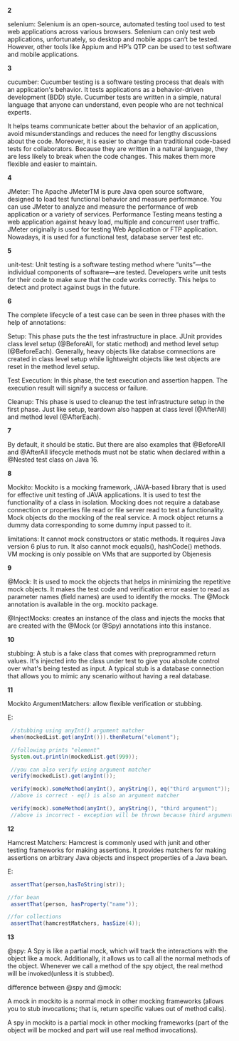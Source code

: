**2**

selenium: Selenium is an open-source, automated testing tool used to test web applications across various browsers. Selenium can only test web applications, unfortunately, so desktop and mobile apps can’t be tested. However, other tools like Appium and HP’s QTP can be used to test software and mobile applications.

**3**

cucumber: Cucumber testing is a software testing process that deals with an application's behavior. It tests applications as a behavior-driven development (BDD) style. Cucumber tests are written in a simple, natural language that anyone can understand, even people who are not technical experts. 

It helps teams communicate better about the behavior of an application, avoid misunderstandings and reduces the need for lengthy discussions about the code. Moreover, it is easier to change than traditional code-based tests for collaborators. Because they are written in a natural language, they are less likely to break when the code changes. This makes them more flexible and easier to maintain.

**4**

JMeter: The Apache JMeterTM is pure Java open source software, designed to load test functional behavior and measure performance. You can use JMeter to analyze and measure the performance of web application or a variety of services. Performance Testing means testing a web application against heavy load, multiple and concurrent user traffic. JMeter originally is used for testing Web Application or FTP application. Nowadays, it is used for a functional test, database server test etc.

**5**

unit-test: Unit testing is a software testing method where “units”—the individual components of software—are tested. Developers write unit tests for their code to make sure that the code works correctly. This helps to detect and protect against bugs in the future.

**6**

The complete lifecycle of a test case can be seen in three phases with the help of annotations:

Setup: This phase puts the the test infrastructure in place. JUnit provides class level setup (@BeforeAll, for static method) and method level setup (@BeforeEach). Generally, heavy objects like databse comnections are created in class level setup while lightweight objects like test objects are reset in the method level setup.

Test Execution: In this phase, the test execution and assertion happen. The execution result will signify a success or failure.

Cleanup: This phase is used to cleanup the test infrastructure setup in the first phase. Just like setup, teardown also happen at class level (@AfterAll) and method level (@AfterEach).

**7**

By default, it should be static. But there are also examples that @BeforeAll and @AfterAll lifecycle methods must not be static when declared within a @Nested test class on Java 16.

**8**

Mockito: Mockito is a mocking framework, JAVA-based library that is used for effective unit testing of JAVA applications. It is used to test the functionality of a class in isolation. Mocking does not require a database connection or properties file read or file server read to test a functionality. Mock objects do the mocking of the real service. A mock object returns a dummy data corresponding to some dummy input passed to it.

limitations: It cannot mock constructors or static methods. It requires Java version 6 plus to run. It also cannot mock equals(), hashCode() methods. VM mocking is only possible on VMs that are supported by Objenesis

**9**

@Mock: It is used to mock the objects that helps in minimizing the repetitive mock objects. It makes the test code and verification error easier to read as parameter names (field names) are used to identify the mocks. The @Mock annotation is available in the org. mockito package.

@InjectMocks: creates an instance of the class and injects the mocks that are created with the @Mock (or @Spy) annotations into this instance.

**10**

stubbing: A stub is a fake class that comes with preprogrammed return values. It's injected into the class under test to give you absolute control over what's being tested as input. A typical stub is a database connection that allows you to mimic any scenario without having a real database.

**11**

Mockito ArgumentMatchers: allow flexible verification or stubbing. 

E:

```Java
 //stubbing using anyInt() argument matcher
 when(mockedList.get(anyInt())).thenReturn("element");

 //following prints "element"
 System.out.println(mockedList.get(999));

 //you can also verify using argument matcher
 verify(mockedList).get(anyInt());

 verify(mock).someMethod(anyInt(), anyString(), eq("third argument"));
 //above is correct - eq() is also an argument matcher

 verify(mock).someMethod(anyInt(), anyString(), "third argument");
 //above is incorrect - exception will be thrown because third argument is given without argument matcher.s
```

**12**

Hamcrest Matchers: Hamcrest is commonly used with junit and other testing frameworks for making assertions. It provides matchers for making assertions on arbitrary Java objects and inspect properties of a Java bean.

E:

```java
 assertThat(person,hasToString(str));

//for bean
 assertThat(person, hasProperty("name"));

//for collections
 assertThat(hamcrestMatchers, hasSize(4));
```

**13**

@spy: A Spy is like a partial mock, which will track the interactions with the object like a mock. Additionally, it allows us to call all the normal methods of the object. Whenever we call a method of the spy object, the real method will be invoked(unless it is stubbed).

difference between @spy and @mock: 

A mock in mockito is a normal mock in other mocking frameworks (allows you to stub invocations; that is, return specific values out of method calls).

A spy in mockito is a partial mock in other mocking frameworks (part of the object will be mocked and part will use real method invocations).